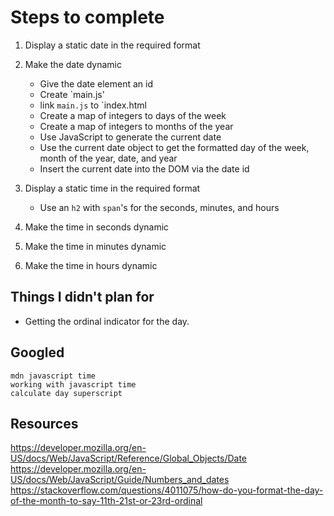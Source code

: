 # Steps to complete

1. Display a static date in the required format
2. Make the date dynamic
    - Give the date element an id
    - Create `main.js'
    - link `main.js` to `index.html
    - Create a map of integers to days of the week
    - Create a map of integers to months of the year
    - Use JavaScript to generate the current date
    - Use the current date object to get the formatted day of the week, month of the year, date, and year
    - Insert the current date into the DOM via the date id

3. Display a static time in the required format
    - Use an `h2` with `span`'s for the seconds, minutes, and hours
4. Make the time in seconds dynamic
5. Make the time in minutes dynamic
6. Make the time in hours dynamic

## Things I didn't plan for
- Getting the ordinal indicator for the day.

## Googled
`mdn javascript time`  
`working with javascript time`  
`calculate day superscript`  

## Resources
https://developer.mozilla.org/en-US/docs/Web/JavaScript/Reference/Global_Objects/Date  
https://developer.mozilla.org/en-US/docs/Web/JavaScript/Guide/Numbers_and_dates  
https://stackoverflow.com/questions/4011075/how-do-you-format-the-day-of-the-month-to-say-11th-21st-or-23rd-ordinal  
